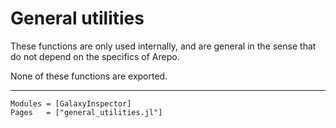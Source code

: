 # General utilities

These functions are only used internally, and are general in the sense that do not depend on the specifics of Arepo.

None of these functions are exported.

---

```@autodocs
Modules = [GalaxyInspector]
Pages   = ["general_utilities.jl"]
```
